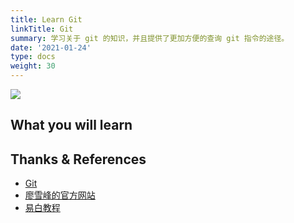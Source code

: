```yaml
---
title: Learn Git
linkTitle: Git
summary: 学习关于 git 的知识，并且提供了更加方便的查询 git 指令的途径。
date: '2021-01-24'
type: docs
weight: 30
---
```


![](/learn/git/cover.png)

## What you will learn

## Thanks & References

- [Git](https://git-scm.com/)
- [廖雪峰的官方网站](https://www.liaoxuefeng.com/)
- [易白教程](https://www.yiibai.com/)